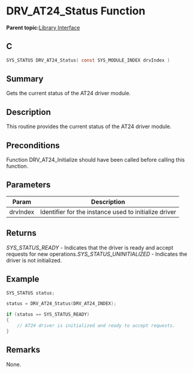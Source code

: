 # DRV\_AT24\_Status Function

**Parent topic:**[Library Interface](GUID-354A36E3-7E0B-4DD0-8485-DDFD792B525C.md)

## C

```c
SYS_STATUS DRV_AT24_Status( const SYS_MODULE_INDEX drvIndex )
```

## Summary

Gets the current status of the AT24 driver module.

## Description

This routine provides the current status of the AT24 driver module.

## Preconditions

Function DRV\_AT24\_Initialize should have been called before calling this function.

## Parameters

|Param|Description|
|-----|-----------|
|drvIndex|Identifier for the instance used to initialize driver|

## Returns

*SYS\_STATUS\_READY* - Indicates that the driver is ready and accept<br />requests for new operations.*SYS\_STATUS\_UNINITIALIZED* - Indicates the driver is not initialized.

## Example

```c
SYS_STATUS status;

status = DRV_AT24_Status(DRV_AT24_INDEX);

if (status == SYS_STATUS_READY)
{
    // AT24 driver is initialized and ready to accept requests.
}
```

## Remarks

None.

